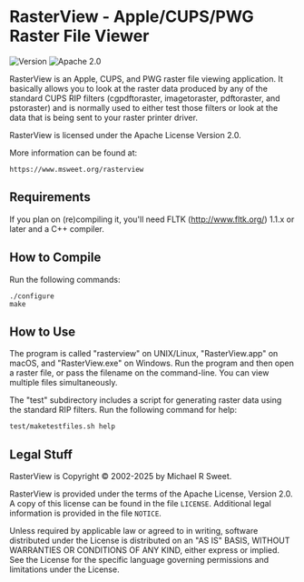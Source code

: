 RasterView - Apple/CUPS/PWG Raster File Viewer
==============================================

![Version](https://img.shields.io/github/v/release/michaelrsweet/rasterview?include_prereleases)
![Apache 2.0](https://img.shields.io/github/license/michaelrsweet/rasterview)

RasterView is an Apple, CUPS, and PWG raster file viewing application. It
basically allows you to look at the raster data produced by any of the standard
CUPS RIP filters (cgpdftoraster, imagetoraster, pdftoraster, and pstoraster) and
is normally used to either test those filters or look at the data that is being
sent to your raster printer driver.

RasterView is licensed under the Apache License Version 2.0.

More information can be found at:

    https://www.msweet.org/rasterview


Requirements
------------

If you plan on (re)compiling it, you'll need FLTK (<http://www.fltk.org/>) 1.1.x
or later and a C++ compiler.


How to Compile
--------------

Run the following commands:

    ./configure
    make


How to Use
----------

The program is called "rasterview" on UNIX/Linux, "RasterView.app" on macOS, and
"RasterView.exe" on Windows.  Run the program and then open a raster file, or
pass the filename on the command-line.  You can view multiple files
simultaneously.

The "test" subdirectory includes a script for generating raster data using the
standard RIP filters.  Run the following command for help:

    test/maketestfiles.sh help


Legal Stuff
-----------

RasterView is Copyright © 2002-2025 by Michael R Sweet.

RasterView is provided under the terms of the Apache License, Version 2.0.  A
copy of this license can be found in the file `LICENSE`.  Additional legal
information is provided in the file `NOTICE`.

Unless required by applicable law or agreed to in writing, software distributed
under the License is distributed on an "AS IS" BASIS, WITHOUT WARRANTIES OR
CONDITIONS OF ANY KIND, either express or implied.  See the License for the
specific language governing permissions and limitations under the License.
